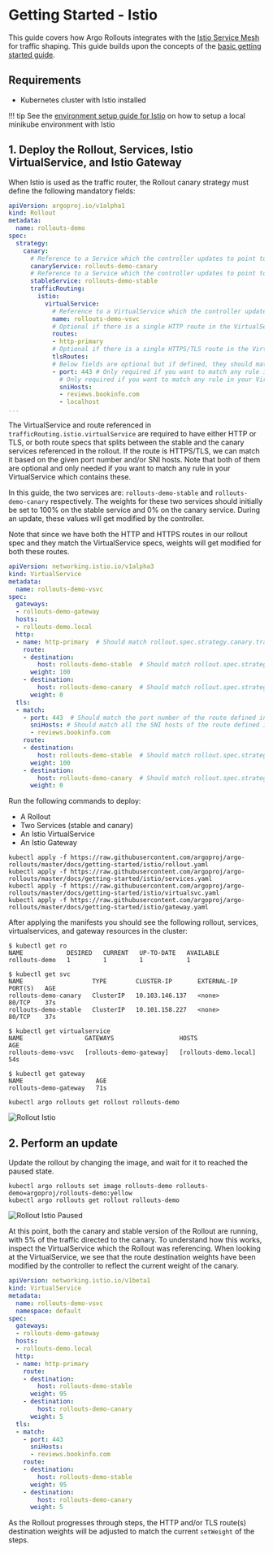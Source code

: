 # Getting Started - Istio

This guide covers how Argo Rollouts integrates with the [Istio Service Mesh](https://istio.io/)
for traffic shaping.
This guide builds upon the concepts of the [basic getting started guide](../../getting-started.md).

## Requirements
- Kubernetes cluster with Istio installed

!!! tip
    See the [environment setup guide for Istio](../setup/index.md#istio-setup) on how to setup a
    local minikube environment with Istio

## 1. Deploy the Rollout, Services, Istio VirtualService, and Istio Gateway

When Istio is used as the traffic router, the Rollout canary strategy must define the following
mandatory fields:

```yaml
apiVersion: argoproj.io/v1alpha1
kind: Rollout
metadata:
  name: rollouts-demo
spec:
  strategy:
    canary:
      # Reference to a Service which the controller updates to point to the canary ReplicaSet
      canaryService: rollouts-demo-canary
      # Reference to a Service which the controller updates to point to the stable ReplicaSet
      stableService: rollouts-demo-stable
      trafficRouting:
        istio:
          virtualService:
            # Reference to a VirtualService which the controller updates with canary weights
            name: rollouts-demo-vsvc
            # Optional if there is a single HTTP route in the VirtualService, otherwise required
            routes:
            - http-primary
            # Optional if there is a single HTTPS/TLS route in the VirtualService, otherwise required
            tlsRoutes:
            # Below fields are optional but if defined, they should match exactly with at least one of the TLS route match rules in your VirtualService
            - port: 443 # Only required if you want to match any rule in your VirtualService which contains this port
              # Only required if you want to match any rule in your VirtualService which contain all these SNI hosts
              sniHosts:
              - reviews.bookinfo.com
              - localhost
...
```

The VirtualService and route referenced in `trafficRouting.istio.virtualService` are required
to have either HTTP or TLS, or both route specs that splits between the stable and the canary
services referenced in the rollout. If the route is HTTPS/TLS, we can match it based on the
given port number and/or SNI hosts. Note that both of them are optional and only needed if you
want to match any rule in your VirtualService which contains these.

In this guide, the two services are: `rollouts-demo-stable` and `rollouts-demo-canary` respectively.
The weights for these two services should initially be set to 100% on the stable service and 0% on
the canary service. During an update, these values will get modified by the controller.

Note that since we have both the HTTP and HTTPS routes in our rollout spec and they match the
VirtualService specs, weights will get modified for both these routes.

```yaml
apiVersion: networking.istio.io/v1alpha3
kind: VirtualService
metadata:
  name: rollouts-demo-vsvc
spec:
  gateways:
  - rollouts-demo-gateway
  hosts:
  - rollouts-demo.local
  http:
  - name: http-primary  # Should match rollout.spec.strategy.canary.trafficRouting.istio.virtualService.routes
    route:
    - destination:
        host: rollouts-demo-stable  # Should match rollout.spec.strategy.canary.stableService
      weight: 100
    - destination:
        host: rollouts-demo-canary  # Should match rollout.spec.strategy.canary.canaryService
      weight: 0
  tls:
  - match:
    - port: 443  # Should match the port number of the route defined in rollout.spec.strategy.canary.trafficRouting.istio.virtualService.tlsRoutes
      sniHosts: # Should match all the SNI hosts of the route defined in rollout.spec.strategy.canary.trafficRouting.istio.virtualService.tlsRoutes
      - reviews.bookinfo.com
    route:
    - destination:
        host: rollouts-demo-stable  # Should match rollout.spec.strategy.canary.stableService
      weight: 100
    - destination:
        host: rollouts-demo-canary  # Should match rollout.spec.strategy.canary.canaryService
      weight: 0
```

Run the following commands to deploy:

* A Rollout
* Two Services (stable and canary)
* An Istio VirtualService
* An Istio Gateway

```shell
kubectl apply -f https://raw.githubusercontent.com/argoproj/argo-rollouts/master/docs/getting-started/istio/rollout.yaml
kubectl apply -f https://raw.githubusercontent.com/argoproj/argo-rollouts/master/docs/getting-started/istio/services.yaml
kubectl apply -f https://raw.githubusercontent.com/argoproj/argo-rollouts/master/docs/getting-started/istio/virtualsvc.yaml
kubectl apply -f https://raw.githubusercontent.com/argoproj/argo-rollouts/master/docs/getting-started/istio/gateway.yaml
```

After applying the manifests you should see the following rollout, services, virtualservices,
and gateway resources in the cluster:

```shell
$ kubectl get ro
NAME            DESIRED   CURRENT   UP-TO-DATE   AVAILABLE
rollouts-demo   1         1         1            1

$ kubectl get svc
NAME                   TYPE        CLUSTER-IP       EXTERNAL-IP   PORT(S)   AGE
rollouts-demo-canary   ClusterIP   10.103.146.137   <none>        80/TCP    37s
rollouts-demo-stable   ClusterIP   10.101.158.227   <none>        80/TCP    37s

$ kubectl get virtualservice
NAME                 GATEWAYS                  HOSTS                   AGE
rollouts-demo-vsvc   [rollouts-demo-gateway]   [rollouts-demo.local]   54s

$ kubectl get gateway
NAME                    AGE
rollouts-demo-gateway   71s
```

```shell
kubectl argo rollouts get rollout rollouts-demo
```

![Rollout Istio](rollout-istio.png)


## 2. Perform an update

Update the rollout by changing the image, and wait for it to reached the paused state.

```shell
kubectl argo rollouts set image rollouts-demo rollouts-demo=argoproj/rollouts-demo:yellow
kubectl argo rollouts get rollout rollouts-demo
```

![Rollout Istio Paused](paused-rollout-istio.png)

At this point, both the canary and stable version of the Rollout are running, with 5% of the
traffic directed to the canary. To understand how this works, inspect the VirtualService which
the Rollout was referencing. When looking at the VirtualService, we see that the route destination
weights have been modified by the controller to reflect the current weight of the canary.

```yaml
apiVersion: networking.istio.io/v1beta1
kind: VirtualService
metadata:
  name: rollouts-demo-vsvc
  namespace: default
spec:
  gateways:
  - rollouts-demo-gateway
  hosts:
  - rollouts-demo.local
  http:
  - name: http-primary
    route:
    - destination:
        host: rollouts-demo-stable
      weight: 95
    - destination:
        host: rollouts-demo-canary
      weight: 5
  tls:
  - match:
    - port: 443
      sniHosts:
      - reviews.bookinfo.com
    route:
    - destination:
        host: rollouts-demo-stable
      weight: 95
    - destination:
        host: rollouts-demo-canary
      weight: 5
```

As the Rollout progresses through steps, the HTTP and/or TLS route(s) destination weights will be
adjusted to match the current `setWeight` of the steps.
